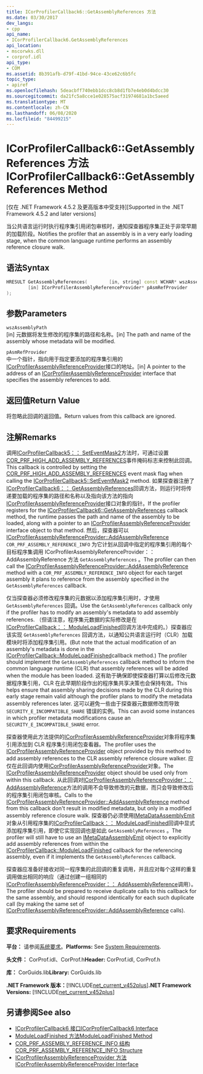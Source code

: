 ```yaml
---
title: ICorProfilerCallback6::GetAssemblyReferences 方法
ms.date: 03/30/2017
dev_langs:
- cpp
api_name:
- ICorProfilerCallback6.GetAssemblyReferences
api_location:
- mscorwks.dll
- corprof.idl
api_type:
- COM
ms.assetid: 8b391afb-d79f-41bd-94ce-43ce62c6b5fc
topic_type:
- apiref
ms.openlocfilehash: 5deacbff740ebb1dcc8cb8d1fb7e4eb0d4bdcc30
ms.sourcegitcommit: da21fc5a8cce1e028575acf31974681a1bc5aeed
ms.translationtype: MT
ms.contentlocale: zh-CN
ms.lasthandoff: 06/08/2020
ms.locfileid: "84499215"
---
```

# <a name="icorprofilercallback6getassemblyreferences-method"></a><span data-ttu-id="62c5e-102">ICorProfilerCallback6::GetAssemblyReferences 方法</span><span class="sxs-lookup"><span data-stu-id="62c5e-102">ICorProfilerCallback6::GetAssemblyReferences Method</span></span>
<span data-ttu-id="62c5e-103">[仅在 .NET Framework 4.5.2 及更高版本中受支持]</span><span class="sxs-lookup"><span data-stu-id="62c5e-103">[Supported in the .NET Framework 4.5.2 and later versions]</span></span>  
  
 <span data-ttu-id="62c5e-104">当公共语言运行时执行程序集引用闭包审核时，通知探查器程序集正处于非常早期的加载阶段。</span><span class="sxs-lookup"><span data-stu-id="62c5e-104">Notifies the profiler that an assembly is in a very early loading stage, when the common language runtime performs an assembly reference closure walk.</span></span>  
  
## <a name="syntax"></a><span data-ttu-id="62c5e-105">语法</span><span class="sxs-lookup"><span data-stu-id="62c5e-105">Syntax</span></span>  
  
```cpp
HRESULT GetAssemblyReferences(        [in, string] const WCHAR* wszAssemblyPath,  
        [in] ICorProfilerAssemblyReferenceProvider* pAsmRefProvider  
);  
```  
  
## <a name="parameters"></a><span data-ttu-id="62c5e-106">参数</span><span class="sxs-lookup"><span data-stu-id="62c5e-106">Parameters</span></span>  
 `wszAssemblyPath`  
 <span data-ttu-id="62c5e-107">[in] 元数据将发生修改的程序集的路径和名称。</span><span class="sxs-lookup"><span data-stu-id="62c5e-107">[in] The path and name of the assembly whose metadata will be modified.</span></span>  
  
 `pAsmRefProvider`  
 <span data-ttu-id="62c5e-108">中一个指针，指向用于指定要添加的程序集引用的[ICorProfilerAssemblyReferenceProvider](icorprofilerassemblyreferenceprovider-interface.md)接口的地址。</span><span class="sxs-lookup"><span data-stu-id="62c5e-108">[in] A pointer to the address of an [ICorProfilerAssemblyReferenceProvider](icorprofilerassemblyreferenceprovider-interface.md) interface that specifies the assembly references to add.</span></span>  
  
## <a name="return-value"></a><span data-ttu-id="62c5e-109">返回值</span><span class="sxs-lookup"><span data-stu-id="62c5e-109">Return Value</span></span>  
 <span data-ttu-id="62c5e-110">将忽略此回调的返回值。</span><span class="sxs-lookup"><span data-stu-id="62c5e-110">Return values from this callback are ignored.</span></span>  
  
## <a name="remarks"></a><span data-ttu-id="62c5e-111">注解</span><span class="sxs-lookup"><span data-stu-id="62c5e-111">Remarks</span></span>  
 <span data-ttu-id="62c5e-112">调用[ICorProfilerCallback5：： SetEventMask2](icorprofilerinfo5-seteventmask2-method.md)方法时，可通过设置[COR_PRF_HIGH_ADD_ASSEMBLY_REFERENCES](cor-prf-high-monitor-enumeration.md)事件掩码标志来控制此回调。</span><span class="sxs-lookup"><span data-stu-id="62c5e-112">This callback is controlled by setting the [COR_PRF_HIGH_ADD_ASSEMBLY_REFERENCES](cor-prf-high-monitor-enumeration.md) event mask flag when calling the [ICorProfilerCallback5::SetEventMask2](icorprofilerinfo5-seteventmask2-method.md) method.</span></span> <span data-ttu-id="62c5e-113">如果探查器注册了[ICorProfilerCallback6：： GetAssemblyReferences](icorprofilercallback6-getassemblyreferences-method.md)回调方法，则运行时将传递要加载的程序集的路径和名称以及指向该方法的指向[ICorProfilerAssemblyReferenceProvider](icorprofilerassemblyreferenceprovider-interface.md)接口对象的指针。</span><span class="sxs-lookup"><span data-stu-id="62c5e-113">If the profiler registers for the [ICorProfilerCallback6::GetAssemblyReferences](icorprofilercallback6-getassemblyreferences-method.md) callback method, the runtime passes the path and name of the assembly to be loaded, along with a pointer to an [ICorProfilerAssemblyReferenceProvider](icorprofilerassemblyreferenceprovider-interface.md) interface object to that method.</span></span> <span data-ttu-id="62c5e-114">然后，探查器可以[ICorProfilerAssemblyReferenceProvider::AddAssemblyReference](icorprofilerassemblyreferenceprovider-addassemblyreference-method.md) `COR_PRF_ASSEMBLY_REFERENCE_INFO` 为它计划从回调中指定的程序集引用的每个目标程序集调用 ICorProfilerAssemblyReferenceProvider：： AddAssemblyReference 方法 `GetAssemblyReferences` 。</span><span class="sxs-lookup"><span data-stu-id="62c5e-114">The profiler can then call the [ICorProfilerAssemblyReferenceProvider::AddAssemblyReference](icorprofilerassemblyreferenceprovider-addassemblyreference-method.md) method with a `COR_PRF_ASSEMBLY_REFERENCE_INFO` object for each target assembly it plans to reference from the assembly specified in the `GetAssemblyReferences` callback.</span></span>  
  
 <span data-ttu-id="62c5e-115">仅当探查器必须修改程序集的元数据以添加程序集引用时，才使用 `GetAssemblyReferences` 回调。</span><span class="sxs-lookup"><span data-stu-id="62c5e-115">Use the `GetAssemblyReferences` callback only if the profiler has to modify an assembly's metadata to add assembly references.</span></span> <span data-ttu-id="62c5e-116">（但请注意，程序集元数据的实际修改是在[ICorProfilerCallback：： ModuleLoadFinished](icorprofilercallback-moduleloadfinished-method.md)回调方法中完成的。）探查器应该实现 `GetAssemblyReferences` 回调方法，以通知公共语言运行时（CLR）加载模块时将添加程序集引用。</span><span class="sxs-lookup"><span data-stu-id="62c5e-116">(But note that the actual modification of an assembly's metadata is done in the [ICorProfilerCallback::ModuleLoadFinished](icorprofilercallback-moduleloadfinished-method.md)callback method.) The profiler should implement the `GetAssemblyReferences` callback method to inform the common language runtime (CLR) that assembly references will be added when the module has been loaded.</span></span>  <span data-ttu-id="62c5e-117">这有助于确保即使探查器打算以后修改元数据程序集引用，CLR 在此早期阶段作出的程序集共享决策也会保持有效。</span><span class="sxs-lookup"><span data-stu-id="62c5e-117">This helps ensure that assembly sharing decisions made by the CLR during this early stage remain valid although the profiler plans to modify the metadata assembly references later.</span></span>  <span data-ttu-id="62c5e-118">这可以避免一些由于探查器元数据修改而导致 `SECURITY_E_INCOMPATIBLE_SHARE` 错误的实例。</span><span class="sxs-lookup"><span data-stu-id="62c5e-118">This can avoid some instances in which profiler metadata modifications cause an `SECURITY_E_INCOMPATIBLE_SHARE` error.</span></span>  
  
 <span data-ttu-id="62c5e-119">探查器使用此方法提供的[ICorProfilerAssemblyReferenceProvider](icorprofilerassemblyreferenceprovider-interface.md)对象将程序集引用添加到 CLR 程序集引用闭包查看器。</span><span class="sxs-lookup"><span data-stu-id="62c5e-119">The profiler uses the [ICorProfilerAssemblyReferenceProvider](icorprofilerassemblyreferenceprovider-interface.md) object provided by this method to add assembly references to the CLR assembly reference closure walker.</span></span>  <span data-ttu-id="62c5e-120">应仅在此回调内使用[ICorProfilerAssemblyReferenceProvider](icorprofilerassemblyreferenceprovider-interface.md)对象。</span><span class="sxs-lookup"><span data-stu-id="62c5e-120">The [ICorProfilerAssemblyReferenceProvider](icorprofilerassemblyreferenceprovider-interface.md) object should be used only from within this callback.</span></span> <span data-ttu-id="62c5e-121">从此回调对[ICorProfilerAssemblyReferenceProvider：： AddAssemblyReference](icorprofilerassemblyreferenceprovider-addassemblyreference-method.md)方法的调用不会导致修改的元数据，而只会导致修改后的程序集引用闭包审核。</span><span class="sxs-lookup"><span data-stu-id="62c5e-121">Calls to the [ICorProfilerAssemblyReferenceProvider::AddAssemblyReference](icorprofilerassemblyreferenceprovider-addassemblyreference-method.md) method from this callback don't result in modified metadata, but only in a modified assembly reference closure walk.</span></span> <span data-ttu-id="62c5e-122">探查器仍必须使用[IMetaDataAssemblyEmit](../metadata/imetadataassemblyemit-interface.md)对象从引用程序集的[ICorProfilerCallback：： ModuleLoadFinished](icorprofilercallback-moduleloadfinished-method.md)回调中显式添加程序集引用，即使它实现回调也是如此 `GetAssemblyReferences` 。</span><span class="sxs-lookup"><span data-stu-id="62c5e-122">The profiler will still have to use an [IMetaDataAssemblyEmit](../metadata/imetadataassemblyemit-interface.md) object to explicitly add assembly references from within the [ICorProfilerCallback::ModuleLoadFinished](icorprofilercallback-moduleloadfinished-method.md) callback for the referencing assembly, even if it implements the `GetAssemblyReferences` callback.</span></span>  
  
 <span data-ttu-id="62c5e-123">探查器应准备好接收对同一程序集的此回调的重复调用，并且应对每个这样的重复调用做出相同的响应（通过创建一组相同的[ICorProfilerAssemblyReferenceProvider：： AddAssemblyReference](icorprofilerassemblyreferenceprovider-addassemblyreference-method.md)调用）。</span><span class="sxs-lookup"><span data-stu-id="62c5e-123">The profiler should be prepared to receive duplicate calls to this callback for the same assembly, and should respond identically for each such duplicate call (by making the same set of [ICorProfilerAssemblyReferenceProvider::AddAssemblyReference](icorprofilerassemblyreferenceprovider-addassemblyreference-method.md) calls).</span></span>  
  
## <a name="requirements"></a><span data-ttu-id="62c5e-124">要求</span><span class="sxs-lookup"><span data-stu-id="62c5e-124">Requirements</span></span>  
 <span data-ttu-id="62c5e-125">**平台：** 请参阅[系统要求](../../get-started/system-requirements.md)。</span><span class="sxs-lookup"><span data-stu-id="62c5e-125">**Platforms:** See [System Requirements](../../get-started/system-requirements.md).</span></span>  
  
 <span data-ttu-id="62c5e-126">**头文件：** CorProf.idl、CorProf.h</span><span class="sxs-lookup"><span data-stu-id="62c5e-126">**Header:** CorProf.idl, CorProf.h</span></span>  
  
 <span data-ttu-id="62c5e-127">**库：** CorGuids.lib</span><span class="sxs-lookup"><span data-stu-id="62c5e-127">**Library:** CorGuids.lib</span></span>  
  
 <span data-ttu-id="62c5e-128">**.NET Framework 版本：**[!INCLUDE[net_current_v452plus](../../../../includes/net-current-v452plus-md.md)]</span><span class="sxs-lookup"><span data-stu-id="62c5e-128">**.NET Framework Versions:** [!INCLUDE[net_current_v452plus](../../../../includes/net-current-v452plus-md.md)]</span></span>  
  
## <a name="see-also"></a><span data-ttu-id="62c5e-129">另请参阅</span><span class="sxs-lookup"><span data-stu-id="62c5e-129">See also</span></span>

- [<span data-ttu-id="62c5e-130">ICorProfilerCallback6 接口</span><span class="sxs-lookup"><span data-stu-id="62c5e-130">ICorProfilerCallback6 Interface</span></span>](icorprofilercallback6-interface.md)
- [<span data-ttu-id="62c5e-131">ModuleLoadFinished 方法</span><span class="sxs-lookup"><span data-stu-id="62c5e-131">ModuleLoadFinished Method</span></span>](icorprofilercallback-moduleloadfinished-method.md)
- [<span data-ttu-id="62c5e-132">COR_PRF_ASSEMBLY_REFERENCE_INFO 结构</span><span class="sxs-lookup"><span data-stu-id="62c5e-132">COR_PRF_ASSEMBLY_REFERENCE_INFO Structure</span></span>](cor-prf-assembly-reference-info-structure.md)
- [<span data-ttu-id="62c5e-133">ICorProfilerAssemblyReferenceProvider 方法</span><span class="sxs-lookup"><span data-stu-id="62c5e-133">ICorProfilerAssemblyReferenceProvider Interface</span></span>](icorprofilerassemblyreferenceprovider-interface.md)
